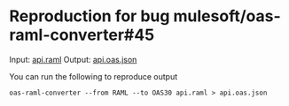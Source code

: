 # Reproduction for bug mulesoft/oas-raml-converter#45

Input: [api.raml](api.raml)
Output: [api.oas.json](api.oas.json)

You can run the following to reproduce output

```
oas-raml-converter --from RAML --to OAS30 api.raml > api.oas.json
```